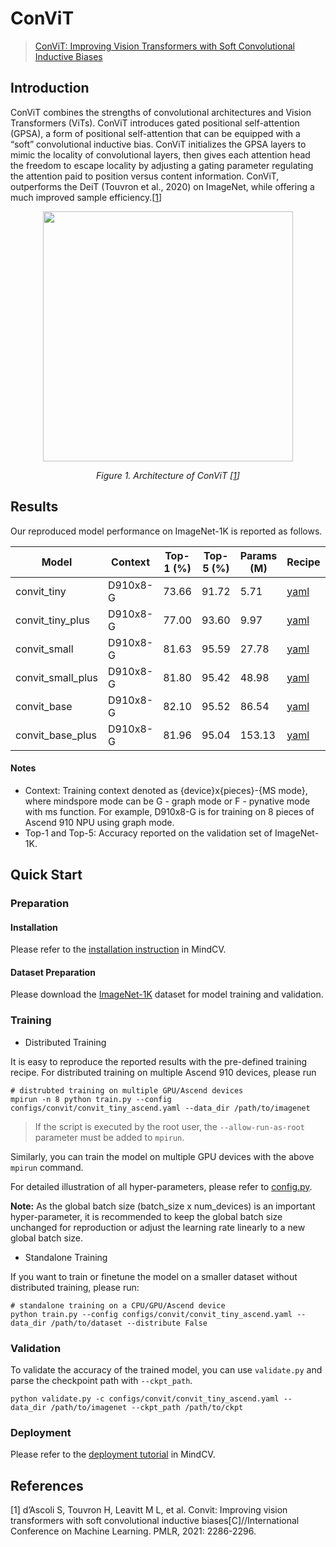 # ConViT
> [ConViT: Improving Vision Transformers with Soft Convolutional Inductive Biases](https://arxiv.org/abs/2103.10697)

## Introduction

ConViT combines the strengths of convolutional architectures and Vision Transformers (ViTs). 
ConViT introduces gated positional self-attention (GPSA), a form of positional self-attention 
that can be equipped with a “soft” convolutional inductive bias. 
ConViT initializes the GPSA layers to mimic the locality of convolutional layers, 
then gives each attention head the freedom to escape locality by adjusting a gating parameter 
regulating the attention paid to position versus content information. 
ConViT, outperforms the DeiT (Touvron et al., 2020) on ImageNet, 
while offering a much improved sample efficiency.[[1](#references)]

<p align="center">
  <img src="https://user-images.githubusercontent.com/52945530/210045403-721c9697-fe7e-429a-bd38-ba244fc8bd1b.png" width=400 />  
</p>
<p align="center">
  <em>Figure 1. Architecture of ConViT [<a href="#references">1</a>] </em>
</p>


## Results

Our reproduced model performance on ImageNet-1K is reported as follows.

<div align="center">

| Model            | Context   |  Top-1 (%)  | Top-5 (%)  |  Params (M)    |                                                 Recipe                                                 |                                       Download                                       | 
|------------------|-----------|-------------|------------|----------------|--------------------------------------------------------------------------------------------------------|--------------------------------------------------------------------------------------|
| convit_tiny      | D910x8-G  | 73.66       | 91.72      | 5.71           | [yaml](https://github.com/mindspore-lab/mindcv/blob/main/configs/convit/convit_tiny_ascend.yaml)       | [weights](https://download.mindspore.cn/toolkits/mindcv/convit/convit_tiny.ckpt)       |
| convit_tiny_plus | D910x8-G  | 77.00       | 93.60      | 9.97           | [yaml](https://github.com/mindspore-lab/mindcv/blob/main/configs/convit/convit_tiny_plus_ascend.yaml)  | [weights](https://download.mindspore.cn/toolkits/mindcv/convit/convit_tiny_plus.ckpt)  |
| convit_small     | D910x8-G  | 81.63       | 95.59      | 27.78          | [yaml](https://github.com/mindspore-lab/mindcv/blob/main/configs/convit/convit_small_ascend.yaml)      | [weights](https://download.mindspore.cn/toolkits/mindcv/convit/convit_small.ckpt)      |
| convit_small_plus| D910x8-G  | 81.80       | 95.42      | 48.98          | [yaml](https://github.com/mindspore-lab/mindcv/blob/main/configs/convit/convit_small_plus_ascend.yaml) | [weights](https://download.mindspore.cn/toolkits/mindcv/convit/convit_small_plus.ckpt) |
| convit_base      | D910x8-G  | 82.10       | 95.52      | 86.54          | [yaml](https://github.com/mindspore-lab/mindcv/blob/main/configs/convit/convit_base_ascend.yaml)       | [weights](https://download.mindspore.cn/toolkits/mindcv/convit/convit_base.ckpt)       |
| convit_base_plus | D910x8-G  | 81.96       | 95.04      | 153.13         | [yaml](https://github.com/mindspore-lab/mindcv/blob/main/configs/convit/convit_base_plus_ascend.yaml)  | [weights](https://download.mindspore.cn/toolkits/mindcv/convit/convit_base_plus.ckpt)  |

</div>

#### Notes

- Context: Training context denoted as {device}x{pieces}-{MS mode}, where mindspore mode can be G - graph mode or F - pynative mode with ms function. For example, D910x8-G is for training on 8 pieces of Ascend 910 NPU using graph mode. 
- Top-1 and Top-5: Accuracy reported on the validation set of ImageNet-1K.  

## Quick Start

### Preparation

#### Installation
Please refer to the [installation instruction](https://github.com/mindspore-ecosystem/mindcv#installation) in MindCV.

#### Dataset Preparation
Please download the [ImageNet-1K](https://www.image-net.org/challenges/LSVRC/2012/index.php) dataset for model training and validation.

### Training

* Distributed Training

It is easy to reproduce the reported results with the pre-defined training recipe. For distributed training on multiple Ascend 910 devices, please run

```shell
# distrubted training on multiple GPU/Ascend devices
mpirun -n 8 python train.py --config configs/convit/convit_tiny_ascend.yaml --data_dir /path/to/imagenet
```
> If the script is executed by the root user, the `--allow-run-as-root` parameter must be added to `mpirun`.
  
Similarly, you can train the model on multiple GPU devices with the above `mpirun` command.

For detailed illustration of all hyper-parameters, please refer to [config.py](https://github.com/mindspore-lab/mindcv/blob/main/config.py).

**Note:**  As the global batch size  (batch_size x num_devices) is an important hyper-parameter, it is recommended to keep the global batch size unchanged for reproduction or adjust the learning rate linearly to a new global batch size.

* Standalone Training

If you want to train or finetune the model on a smaller dataset without distributed training, please run:

```shell
# standalone training on a CPU/GPU/Ascend device
python train.py --config configs/convit/convit_tiny_ascend.yaml --data_dir /path/to/dataset --distribute False
```

### Validation

To validate the accuracy of the trained model, you can use `validate.py` and parse the checkpoint path with `--ckpt_path`.

```
python validate.py -c configs/convit/convit_tiny_ascend.yaml --data_dir /path/to/imagenet --ckpt_path /path/to/ckpt
```

### Deployment

Please refer to the [deployment tutorial](https://github.com/mindspore-lab/mindcv/blob/main/tutorials/deployment.md) in MindCV.

## References

<!--- Guideline: Citation format should follow GB/T 7714. -->
[1] d’Ascoli S, Touvron H, Leavitt M L, et al. Convit: Improving vision transformers with soft convolutional inductive biases[C]//International Conference on Machine Learning. PMLR, 2021: 2286-2296.
